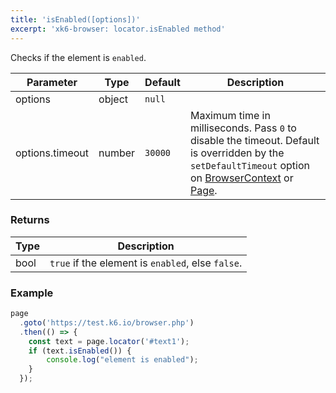 ```yaml
---
title: 'isEnabled([options])'
excerpt: 'xk6-browser: locator.isEnabled method'
---
```


Checks if the element is `enabled`.

<TableWithNestedRows>

| Parameter       | Type   | Default | Description                                                                                                                                                                                                                           |
|-----------------|--------|---------|---------------------------------------------------------------------------------------------------------------------------------------------------------------------------------------------------------------------------------------|
| options         | object | `null`  |                                                                                                                                                                                                                      |
| options.timeout | number | `30000` | Maximum time in milliseconds. Pass `0` to disable the timeout. Default is overridden by the `setDefaultTimeout` option on [BrowserContext](/javascript-api/xk6-browser/api/browsercontext/) or [Page](/javascript-api/xk6-browser/api/page/). |

</TableWithNestedRows>

### Returns

| Type | Description                                       |
|------|---------------------------------------------------|
| bool | `true` if the element is `enabled`, else `false`. |

### Example

<CodeGroup labels={[]}>

<!-- eslint-skip -->

```javascript
page
  .goto('https://test.k6.io/browser.php')
  .then(() => {
    const text = page.locator('#text1');
    if (text.isEnabled()) {
        console.log("element is enabled");
    }
  });
```

</CodeGroup>
